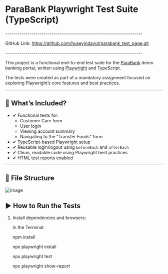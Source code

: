 # ParaBank Playwright Test Suite (TypeScript)



*-*-*-*-*-*-*-*-*-*-*-*-*-*-*-*-*-*-*-*-*-*-*-*-*-*-*-*-*-*-*-*-*-*-*-*-*-*-*-*-*-*-*-*-*-*-*-*-*-*-*-*-*-*-*-*-*-*-*-*-*-*-*-*-*-*-*-*-

GitHub Link: https://github.com/huseyindavut/parabank_test_page.git

*-*-*-*-*-*-*-*-*-*-*-*-*-*-*-*-*-*-*-*-*-*-*-*-*-*-*-*-*-*-*-*-*-*-*-*-*-*-*-*-*-*-*-*-*-*-*-*-*-*-*-*-*-*-*-*-*-*-*-*-*-*-*-*-*-*-*-*-


This project is a functional end-to-end test suite for the [ParaBank](https://parabank.parasoft.com/parabank/index.htm) demo banking portal, written using [Playwright](https://playwright.dev/) and TypeScript.

The tests were created as part of a mandatory assignment focused on exploring Playwright’s core features and best practices.

---

## 📌 What’s Included?

- ✔ Functional tests for:
  - Customer Care form
  - User login
  - Viewing account summary
  - Navigating to the "Transfer Funds" form
- ✔ TypeScript-based Playwright setup
- ✔ Reusable login/logout using `beforeEach` and `afterEach`
- ✔ Clean, readable code using Playwright best practices
- ✔ HTML test reports enabled

---

## 📁 File Structure
![image](https://github.com/user-attachments/assets/7da9f135-0354-41f9-b465-fed0633df08e)



## ▶ How to Run the Tests

1. Install dependencies and browsers:

   In the Terminal:
   
   npm install
   
   npx playwright install


   npx playwright test


   npx playwright show-report
   
